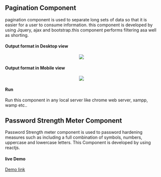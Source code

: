 ## Pagination Component
pagination component is used to separate long sets of data so that it is easier for a user to consume information. this component is developed by using Jquery, ajax and bootstrap.this component performs filtering asa well as shorting.
#### Output format in Desktop view
<p align='center'><img src="./desktop-view.PNG" /></p>

#### Output format in Mobile view
<p align='center'><img src="./Mobile view.PNG" /></p>

#### Run 
Run this component in any local server like chrome web server, xampp, wamp etc..

## Password Strength Meter Component
Password Strength meter component is used to password hardening measures such as including a full combination of symbols, numbers, uppercase and lowercase letters. This Component is developed by using reactjs.

#### live Demo
[Demo link](https://stackblitz.com/edit/react-ab9dqa)
